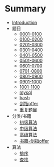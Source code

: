 # Summary

* [Introduction](README.md)
* 题目
    - [0001-0100](docs/source/question/0001-0100.md)
    - [0100-0200](docs/source/question/0101-0200.md)
    - [0201-0300](docs/source/question/0201-0300.md)
    - [0301-0400](docs/source/question/0301-0400.md)
    - [0401-0500](docs/source/question/0401-0500.md)
    - [0501-0600](docs/source/question/0501-0600.md)
    - [0601-0700](docs/source/question/0601-0700.md)
    - [0701-0800](docs/source/question/0701-0800.md)
    - [0801-0900](docs/source/question/0801-0900.md)
    - [0901-1000](docs/source/question/0901-1000.md)
    - [1001-1100](docs/source/question/1001-1100.md)
    - [mysql](docs/source/question/mysql.md)
    - [bash](docs/source/question/bash.md)
    - [剑指offer](docs/source/question/offer.md)
    - [重复题目](docs/source/question/same.md)
* 分类/书籍
    - [初级算法](docs/source/classification/easy.md)
    - [中级算法](docs/source/classification/medium.md)
    - [高级算法](docs/source/classification/hard.md)
    - [书籍-剑指offer](docs/source/classification/offer.md)
* 算法
    - [排序](docs/source/algorithm/sort.md)
    - [查找](docs/source/algorithm/search.md)